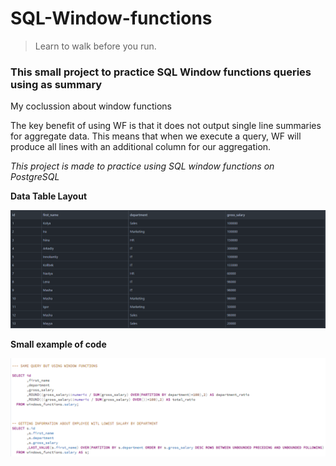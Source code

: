 # SQL-Window-functions
>Learn to walk before you run.
>
### This small project to practice SQL Window functions queries using as summary

My coclussion about window functions

The key benefit of using WF is that it does not output single line summaries for aggregate data. This means that when we execute a query, WF will produce all lines with an additional column for our aggregation.


*This project is made to practice using SQL window functions on PostgreSQL*


**Data Table Layout**

![alt text](https://github.com/VostanieKotov/SQL-Window-functions/blob/main/salary%20table.PNG)

**Small example of code**

![alt text](https://github.com/VostanieKotov/SQL-Window-functions/blob/main/query%20example.PNG)
